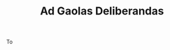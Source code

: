 ---
title: Ad Gaolas Deliberandas
letter: A
permalink: "/definitions/ad-gaolas-deliberandas.html"
body: To
published_at: '2018-07-07'
source: Black's Law Dictionary
layout: post
---